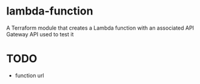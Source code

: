 # lambda-function
A Terraform module that creates a Lambda function with an associated API Gateway API used to test it

# TODO

- function url
